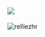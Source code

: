 <h1 align="left">
    <img src="https://readme-typing-svg.herokuapp.com/?font=Righteous&size=35&center=true&vCenter=true&width=500&height=70&duration=4000&lines=Hello+World!+🌏;+I'm+Aurellie,+let's+connect!;" />
</h1>
<p><img align="center" src="https://github-readme-stats.vercel.app/api/top-langs?username=relliezhr&show_icons=true&locale=en&layout=compact&theme=dark" alt="relliezhr" /></p>
